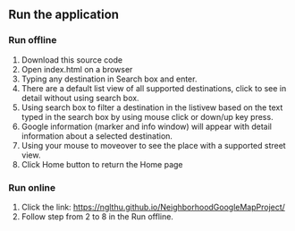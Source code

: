 ## Run the application
### Run offline

1. Download this source code 
2. Open index.html on a browser
3. Typing any destination in Search box and enter. 
4. There are a default list view of all supported destinations, click to see in detail without using search box. 
5. Using search box to filter a destination in the listivew based on the text typed in the search box by using mouse click or down/up key press.
6. Google information (marker and info window) will appear with detail information about a selected destination.
7. Using your mouse to moveover to see the place with a supported street view.
8. Click Home button to return the Home page

### Run online

1. Click the link: https://nglthu.github.io/NeighborhoodGoogleMapProject/
2. Follow step from 2 to 8 in the Run offline. 